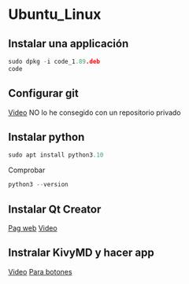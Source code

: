 # Ubuntu_Linux

## Instalar una applicación
```C
sudo dpkg -i code_1.89.deb
code
```
## Configurar git
[Video](https://www.youtube.com/watch?v=bc3_FL9zWWs)
NO lo he consegido con un repositorio privado

## Instalar python
```C
sudo apt install python3.10
```
Comprobar
```C
python3 --version
```
## Instalar Qt Creator

[Pag web](https://wiki.qt.io/Install_Qt_5_on_Ubuntu_Spanish)
[Video](https://www.youtube.com/watch?v=sjApF6qnyUI)

## Instralar KivyMD y hacer app

[Video](https://www.youtube.com/watch?v=7oMNqAE_OVE)
[Para botones](https://www.youtube.com/watch?v=EgG2RUxcA_k&list=PLdTjUCYwwUfoYGpyrCy0TC6EKehPD6Y44&index=2)
 
